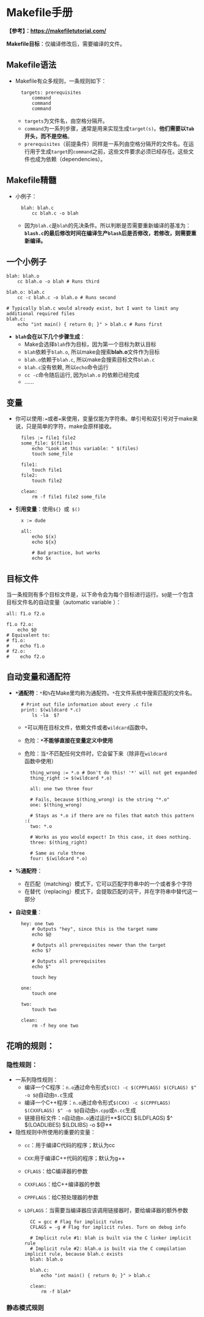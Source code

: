 # Makefile手册
**【参考】：https://makefiletutorial.com/**

**Makefile目标**：仅编译修改后，需要编译的文件。

## Makefile语法
- Makefile有众多规则，一条规则如下：

		targets: prerequisites
			command
			command
			command

	- `targets`为文件名，由空格分隔开。
	- `command`为一系列步骤，通常是用来实现生成`target(s)`。**他们需要以`Tab`开头，而不是空格**。
	- `prerequisites`（前提条件）同样是一系列由空格分隔开的文件名。在运行用于生成`target`的`command`之前，这些文件要求必须已经存在。这些文件也成为依赖（dependencies）。

## Makefile精髓

- 小例子：

		blah: blah.c
			cc blah.c -o blah
	- 因为`blah.c`是`blah`的先决条件。所以判断是否需要重新编译的基准为：**`blash.c`的最后修改时间在编译生产`blash`后是否修改，若修改，则需要重新编译。**

## 一个小例子

	blah: blah.o
		cc blah.o -o blah # Runs third
	
	blah.o: blah.c
		cc -c blah.c -o blah.o # Runs second
	
	# Typically blah.c would already exist, but I want to limit any additional required files
	blah.c:
		echo "int main() { return 0; }" > blah.c # Runs first

- **`blah`会在以下几个步骤生成**：
	- Make会选择`blah`作为目标，因为第一个目标为默认目标
	- `blah`依赖于`blah.o`, 所以make会搜索**blah.o**文件作为目标
	- `blah.o`依赖于`blah.c`, 所以make会搜索目标文件`blah.c`
	- `blah.c`没有依赖, 所以`echo`命令运行
	- `cc -c`命令随后运行, 因为`blah.o` 的依赖已经完成
	- ......

## 变量

- 你可以使用`:=`或者`=`来使用，变量仅能为字符串。单引号和双引号对于make来说，只是简单的字符，make会原样接收。

		files := file1 file2
		some_file: $(files)
			echo "Look at this variable: " $(files)
			touch some_file
		
		file1:
			touch file1
		file2:
			touch file2
		
		clean:
			rm -f file1 file2 some_file

- **引用变量**：使用`${} `或` $()`

		x := dude
		
		all:
			echo $(x)
			echo ${x}
		
			# Bad practice, but works
			echo $x 

## 目标文件

当一条规则有多个目标文件是，以下命令会为每个目标进行运行。`$@`是一个包含目标文件名的自动变量（automatic variable ）：

	all: f1.o f2.o
	
	f1.o f2.o:
		echo $@
	# Equivalent to:
	# f1.o:
	#	 echo f1.o
	# f2.o:
	#	 echo f2.o

## 自动变量和通配符

- **`*`通配符**：`*`和`%`在Make里均称为通配符。`*`在文件系统中搜索匹配的文件名。

		# Print out file information about every .c file
		print: $(wildcard *.c)
			ls -la  $?

	- `*`可以用在目标文件，依赖文件或者`wildcard`函数中。
	- 危险：**`*`不能够直接在变量定义中使用**
	- 危险：当`*`不匹配任何文件时，它会留下来（除非在`wildcard`函数中使用）
			
			thing_wrong := *.o # Don't do this! '*' will not get expanded
			thing_right := $(wildcard *.o)
			
			all: one two three four
			
			# Fails, because $(thing_wrong) is the string "*.o"
			one: $(thing_wrong)
			
			# Stays as *.o if there are no files that match this pattern :(
			two: *.o 
			
			# Works as you would expect! In this case, it does nothing.
			three: $(thing_right)
			
			# Same as rule three
			four: $(wildcard *.o)

- **%通配符**：
	- 在匹配（matching）模式下，它可以匹配字符串中的一个或者多个字符
	- 在替代（replacing）模式下，会提取匹配的词干，并在字符串中替代这一部分

- **自动变量**：

		hey: one two
			# Outputs "hey", since this is the target name
			echo $@
		
			# Outputs all prerequisites newer than the target
			echo $?
		
			# Outputs all prerequisites
			echo $^
		
			touch hey
		
		one:
			touch one
		
		two:
			touch two
		
		clean:
			rm -f hey one two

## 花哨的规则：

### 隐性规则：

- 一系列隐性规则：
	- 编译一个C程序：`n.o`通过命令形式`$(CC) -c $(CPPFLAGS) $(CFLAGS) $^ -o $@`自动由`n.c`生成
	- 编译一个C++程序：`n.o`通过命令形式`$(CXX) -c $(CPPFLAGS) $(CXXFLAGS) $^ -o $@`自动由`n.cpp`或`n.cc`生成
	- 链接目标文件：`n`自动由`n.o`通过运行**$(CC) $(LDFLAGS) $^ $(LOADLIBES) $(LDLIBS) -o $@**
- 隐性规则中所使用的重要的变量：
	- `cc`：用于编译C代码的程序；默认为cc
	- `CXX`:用于编译C++代码的程序；默认为g++
	- `CFLAGS`：给C编译器的参数
	- `CXXFLAGS`：给C++编译器的参数
	- `CPPFLAGS`：给C预处理器的参数
	- `LDFLAGS`：当需要当编译器应该调用链接器时，要给编译器的额外参数

			CC = gcc # Flag for implicit rules
			CFLAGS = -g # Flag for implicit rules. Turn on debug info
			
			# Implicit rule #1: blah is built via the C linker implicit rule
			# Implicit rule #2: blah.o is built via the C compilation implicit rule, because blah.c exists
			blah: blah.o
			
			blah.c:
				echo "int main() { return 0; }" > blah.c
			
			clean:
				rm -f blah*

### 静态模式规则

